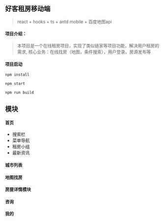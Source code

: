 ## 好客租房移动端

> react + hooks + ts + antd mobile + 百度地图api

#### 项目介绍：
> 本项目是一个在线租房项目，实现了类似链家等项目功能，解决用户租房的需求, 
> 核心业务：在线找房（地图，条件搜索），用户登录，房源发布等
#### 项目启动

```js
npm install

npm start

npm run build
```
## 模块

#### 首页
- 搜索栏
- 菜单导航
- 租房小组
- 最新资讯
#### 城市列表

#### 地图找房

#### 房屋详情模块

#### 咨询

#### 我的
